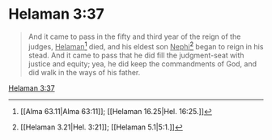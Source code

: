 # Helaman 3:37

> And it came to pass in the fifty and third year of the reign of the judges, <u>Helaman</u>[^a] died, and his eldest son <u>Nephi</u>[^b] began to reign in his stead. And it came to pass that he did fill the judgment-seat with justice and equity; yea, he did keep the commandments of God, and did walk in the ways of his father.

[Helaman 3:37](https://www.churchofjesuschrist.org/study/scriptures/bofm/hel/3?lang=eng&id=p37#p37)


[^a]: [[Alma 63.11|Alma 63:11]]; [[Helaman 16.25|Hel. 16:25.]]
[^b]: [[Helaman 3.21|Hel. 3:21]]; [[Helaman 5.1|5:1.]]
